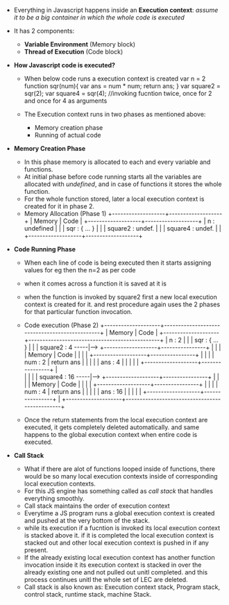  - Everything in Javascript happens inside an **Execution context**: *assume it to be a big container in which the whole code is executed*

 - It has 2 components: 
    - **Variable Environment** (Memory block)
    - **Thread of Execution** (Code block)

- **How Javascript code is executed?**

     - When below code runs a execution context is created
        var n = 2
        function sqr(num){
            var ans = num * num;
            return ans;
        }
        var square2 = sqr(2);
        var square4 = sqr(4);   //invoking fucntion twice, once for 2 and once for 4 as arguments

    - The Execution context runs in two phases as mentioned above:
        - Memory creation phase 
        - Running of actual code

- **Memory Creation Phase**
    - In this phase memory is allocated to each and every variable and functions.
    - At initial phase before code running starts all the variables are allocated with *undefined*, and in case of functions it stores the whole function.
    - For the whole function stored, later a local execution context is created for it in phase 2.
    - Memory Allocation (Phase 1)
        +-------------------+-------------------+
        | Memory            | Code              |
        +-------------------+-------------------+
        | n : undefined     |                   |
        | sqr : { ... }     |                   |
        | square2 : undef.  |                   |
        | square4 : undef.  |                   |
        +-------------------+-------------------+

- **Code Running Phase**
    - When each line of code is being executed then it starts assigning values for eg then the n=2 as per code
    - when it comes across a function it is saved at it is
    - when the function is invoked by square2 first a new local execution context is created for it. and rest procedure again uses the 2 phases for that particular function invocation.
    - Code execution (Phase 2)
        +--------------------+-----------------------------------------------+
        | Memory             | Code                                          |
        +--------------------+-----------------------------------------------+
        | n : 2              |                                               |
        | sqr : { ... }      |                                               |
        | square2 : 4   -----|-->   +-------------------+----------------+   |
        |                    |      | Memory            | Code           |   |
        |                    |      +-------------------+----------------+   |
        |                    |      | num : 2           | return ans     |   |
        |                    |      | ans : 4           |                |   |
        |                    |      +-------------------+----------------+   |   
        |                    |                                               |
        | square4 : 16  -----|-->   +-------------------+----------------+   |
        |                    |      | Memory            | Code           |   |
        |                    |      +-------------------+----------------+   |
        |                    |      | num : 4           | return ans     |   |
        |                    |      | ans : 16          |                |   |
        |                    |      +-------------------+----------------+   | 
        +--------------------+-----------------------------------------------+

    - Once the return statements from the local execution context are executed, it gets completely deleted automatically. and same happens to the global execution context when entire code is executed.

- **Call Stack**
    - What if there are alot of functions looped inside of functions, there would be so many local execution contexts inside of corresponding local execution contexts.
    - For this JS engine has something called as *call stack* that handles everything smoothly.
    - Call stack maintains the order of execution context
    - Everytime a JS program runs a global execution context is created and pushed at the very bottom of the stack.
    - while its execution if a fucntion is invoked its local execution context is stacked above it. if it is completed the local execution context is stacked out and other local execution context is pushed in if any present.
    - If the already existing local execution context has another function invocation inside it its execution context is stacked in over the already existing one and not pulled out unitl completed. and this process continues unitl the whole set of LEC are deleted.
    - Call stack is also known as: Execution context stack, Program stack, control stack, runtime stack, machine Stack.